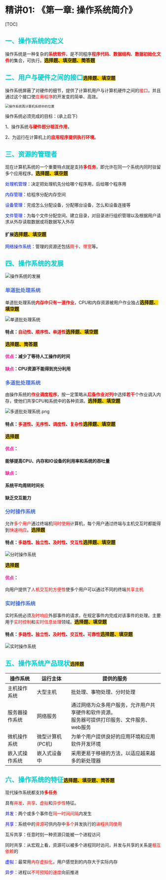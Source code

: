 # 精讲01: 《第一章: 操作系统简介》

[TOC]

## <span style="color: #00CED1;font-family:微软雅黑;">一、操作系统的定义</span>

操作系统是一种复杂的<font color=red>**系统软件**</font>，是不同程序<font color=red>**程序代码**</font>、<font color=red>**数据结构**</font>、<font color=red>**数据初始化文件**</font>的集合，可执行。<span style="background: #FFD700;font-size:15px;font-family:微软雅黑; font-weight:bold">选择题、填空题、简答题</span>

## <span style="color: #00CED1;font-family:微软雅黑;">二、用户与硬件之间的接口</span><span style="background: #FFD700;font-size:15px;font-family:微软雅黑; font-weight:bold">选择题、填空题</span>

操作系统屏蔽了对硬件的细节，提供了计算机用户与计算机硬件之间的<font color='red'>接口</font>，并且通过这个接口使<font color='red'>应用程序</font>的开发变的简单、高效。

<img src="images/操作系统再计算机系统中的位置.png" alt="操作系统再计算机系统中的位置" style="zoom:75%;" />

操作系统必须完成的目标：(承上启下)

1、操作系统<font color='red'>**与硬件部分相互作用**</font>，

2、为运行在计算机上的<font color='red'>**应用程序提供执行环境**</font>。

## <span style="color: #00CED1;font-family:微软雅黑;">三、资源的管理者</span>

现在计算机系统的一个重要特点就是支持<font color=red>**多任务**</font>，即允许在同一个系统内同时驻留多个应用程序。<span style="background: #FFD700;font-size:15px;font-family:微软雅黑; font-weight:bold">选择题、填空题</span>

<font color="\#4169E1">处理机管理</font>：决定把处理机先分给哪个程序用，后给哪个程序用

<font color="\#4169E1">内存管理</font>：给程序分配内存空间

<font color="\#4169E1">设备管理</font>：完成怎么分配设备，分配哪台设备，怎么和设备连接等

<font color="\#4169E1">文件管理</font>：为每个文件分配空间、建立目录，对目录进行组织管理以及根据用户请求从外存读取数据或将数据写入外存



#### 扩展<span style="background: #FFD700;font-size:15px;font-family:微软雅黑; font-weight:bold">选择题、填空题</span>

<font color="\#4169E1">网络操作系统</font>：管理的资源还包括<font color=red>网卡</font>、<font color=red>带宽</font>等。



## <span style="color: #00CED1;font-family:微软雅黑;">四、操作系统的发展</span>

![操作系统的发展](images/操作系统的发展.png)

### <font color=#4169E1>单道批处理系统</font>

 单道批处理系统<font color=red>**内存中只有一道作业**</font>，CPU和内存资源被用户作业独占<span style="background: #FFD700;font-size:15px;font-family:微软雅黑; font-weight:bold">选择题、填空题</span>

![单道批处理系统](images/单道批处理系统.png)

#### 特点：<font color=red>自动性</font>、<font color=red>顺序性</font>、<font color=red>单道性</font><span style="background: #FFD700;font-size:15px;font-family:微软雅黑; font-weight:bold">选择题、填空题</span>

<span style="background: #FFD700;font-size:15px;font-family:微软雅黑; font-weight:bold">选择题、简答题</span>

#### <font color=deeppink>优点</font>：减少了等待人工操作的时间

#### <font color=deeppink>缺点</font>：CPU资源不能得到充分利用

### <font color=#4169E1>多道批处理系统</font>

由操作系统的<font color=red>**作业调度程序**</font>，按一定策略从<font color=red>**后备作业对列**</font>中选择<font color=red>**若干**</font>个作业调入内存，使他们共享CPU和系统中的各种资源。<span style="background: #FFD700;font-size:15px;font-family:微软雅黑; font-weight:bold">选择题、填空题</span>

![多道批处理系统.png](images/多道批处理系统.png)

#### 特点：<font color=red>多道性</font>、<font color=red>无序性</font>、<font color=red>调度性</font>、<font color=red>复杂性</font><span style="background: #FFD700;font-size:15px;font-family:微软雅黑; font-weight:bold">选择题、填空题</span>

<span style="background: #FFD700;font-size:15px;font-family:微软雅黑; font-weight:bold">选择题</span>

#### <font color=deeppink>优点</font>：

#### 能够提高CPU、内存和IO设备的利用率和系统的吞吐量

#### <font color=deeppink>缺点</font>：

#### 系统平均周转时间长

#### 缺乏交互能力

### <font color=#4169E1>分时操作系统</font>

允许<font color=red>多个用户</font>通过终端机<font color=red>同时使用</font>计算机，每个用户通过终端与主机交互时都能得到<font color=red>快速响应</font>。<span style="background: #FFD700;font-size:15px;font-family:微软雅黑; font-weight:bold">选择题</span>

#### 特点：<font color=red>多路性</font>、<font color=red>独立性</font>、<font color=red>及时性</font>、<font color=red>交互性</font><span style="background: #FFD700;font-size:15px;font-family:微软雅黑; font-weight:bold">选择题、填空题</span>

![分时操作系统](images/分时操作系统.png)

<span style="background: #FFD700;font-size:15px;font-family:微软雅黑; font-weight:bold">选择题</span>

#### <font color=deeppink>优点</font>：

向用户提供了<font color=red>人机交互的方便性</font>使多个用户可以通过不同的终端<font color=red>共享主机</font>

### <font color=#4169E1>实时操作系统</font>

实时系统必须<font color=red>及时响应</font>外部事件的请求，在规定事件内完成对该事件的处理。主要用于<font color=red>实时控制</font>和<font color=red>实时信息处理</font>领域。<span style="background: #FFD700;font-size:15px;font-family:微软雅黑; font-weight:bold">选择题、填空题</span>

#### 特点：<font color=red>多路性</font>、<font color=red>独立性</font>、<font color=red>及时性</font>、<font color=red>交互性</font>、<font color=red>可靠性</font><span style="background: #FFD700;font-size:15px;font-family:微软雅黑; font-weight:bold">选择题、填空题</span>

![实时操作系统](images/实时操作系统.png)

## <span style="color: #00CED1;font-family:微软雅黑;">五、操作系统产品现状</span><span style="background: #FFD700;font-size:15px;font-family:微软雅黑; font-weight:bold">选择题</span>

| 操作系统       | 运行主体         | 提供的服务                                                   |
| -------------- | ---------------- | ------------------------------------------------------------ |
| 主机操作系统   | 大型主机         | 批处理、事物处理、分时处理                                   |
| 服务器操作系统 | 网络服务         | 通过网络为众多用户服务，允许用户共享硬件和软件资源。<br>服务器可提供打印服务、文件服务、web服务 |
| 微机操作系统   | 微型计算机(PC机) | 为单个用户提供良好的应用环境和应用软件开发环境               |
| 嵌入式操作系统 | 嵌入式设备中     | 采用更易于移植的方法，以适应越来越多的新处理器               |

## <span style="color: #00CED1;font-family:微软雅黑;">六、操作系统的特征</span><span style="background: #FFD700;font-size:15px;font-family:微软雅黑; font-weight:bold">选择题、填空题、简答题</span>

现代操作系统都支持<font color=red>**多任务**</font>

具有<font color=red>并发</font>、<font color=red>共享</font>、<font color=red>虚拟</font>和<font color=red>异步性</font>特征。



<font color=blue>并发</font>：两个或多个事件在<font color=red>同一时间间隔</font>内发生

<font color=blue>共享</font>：系统中的<font color=red>资源</font>可供内存中<font color=red>多个</font>并发执行的<font color=red>进程共同使用</font>

互斥共享：任意时刻一种资源只能被一个进程访问

同时共享：从宏观上看，资源可以被多个进程同时访问，并发与共享的关系是<font color=red>相互依赖</font>的

<font color=blue>虚拟</font>：最常用<font color=red>内存虚拟化</font>，用户感觉到的内存大于实际内存

<font color=blue>异步</font>：进程以<font color=red>不可预知的速度</font>向前推进